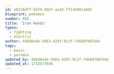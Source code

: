 ```yaml
---
id: e0316dff-5bf4-45bf-aa3b-ff134001a8d5
blueprint: pokemon
number: 992
title: 'Iron Hands'
types:
  - fighting
  - electric
author: 4d8d6ede-5963-429f-9c2f-74b897007e0c
tags:
  - basic
  - paradox
updated_by: 4d8d6ede-5963-429f-9c2f-74b897007e0c
updated_at: 1716573936
---
```

